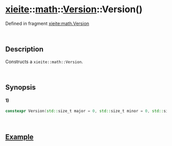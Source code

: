 # [xieite](../../../../../../xieite.md)\:\:[math](../../../../../../math.md)\:\:[Version](../../../../version.md)\:\:Version\(\)
Defined in fragment [xieite:math.Version](../../../../../../../src/math/version.cpp)

&nbsp;

## Description
Constructs a `xieite::math::Version`.

&nbsp;

## Synopsis
#### 1)
```cpp
constexpr Version(std::size_t major = 0, std::size_t minor = 0, std::size_t patch = 0, std::string_view label = "") noexcept;
```

&nbsp;

## [Example](../../../../version.md#Example)
